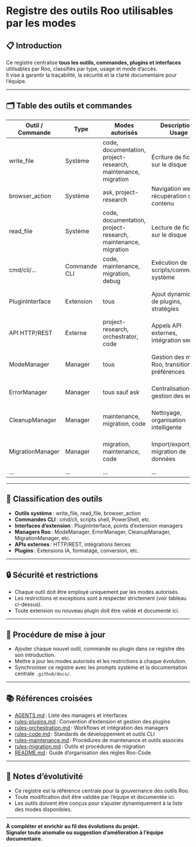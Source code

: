 # Registre des outils Roo utilisables par les modes

## 📋 Introduction

Ce registre centralise **tous les outils, commandes, plugins et interfaces** utilisables par Roo, classifiés par type, usage et mode d’accès.  
Il vise à garantir la traçabilité, la sécurité et la clarté documentaire pour l’équipe.

---

## 🗂️ Table des outils et commandes

| Outil / Commande      | Type         | Modes autorisés         | Description / Usage           | Restrictions / Exceptions      | Fichier de référence |
|-----------------------|--------------|-------------------------|-------------------------------|-------------------------------|---------------------|
| write_file            | Système      | code, documentation, project-research, maintenance, migration | Écriture de fichiers sur le disque | Non accessible en ask | .roo/system-prompt-* |
| browser_action        | Système      | ask, project-research   | Navigation web, récupération de contenu | Fermeture automatique, accès limité | .roo/system-prompt-* |
| read_file             | Système      | code, documentation, project-research, maintenance, migration | Lecture de fichiers sur le disque | Non accessible en ask, orchestrator | .roo/system-prompt-* |
| cmd/cli/...           | Commande CLI | code, maintenance, migration, debug | Exécution de scripts/commandes système | Selon droits d’accès, dry-run recommandé | cmd/, .roo/rules/rules-code.md |
| PluginInterface       | Extension    | tous                    | Ajout dynamique de plugins, stratégies | Validation requise, sécurité à vérifier | AGENTS.md, rules-plugins.md |
| API HTTP/REST         | Externe      | project-research, orchestrator, code | Appels API externes, intégration services | Selon configuration, sécurité à valider | .roo/rules/rules-orchestration.md |
| ModeManager           | Manager      | tous                    | Gestion des modes Roo, transitions, préférences | Accès restreint selon contexte | AGENTS.md, rules-agents.md |
| ErrorManager          | Manager      | tous sauf ask           | Centralisation et gestion des erreurs | Non accessible en ask | AGENTS.md, rules-code.md |
| CleanupManager        | Manager      | maintenance, migration, code | Nettoyage, organisation intelligente | Accès restreint, dry-run recommandé | AGENTS.md, rules-maintenance.md |
| MigrationManager      | Manager      | migration, maintenance, code | Import/export, migration de données | Accès restreint, rollback possible | AGENTS.md, rules-migration.md |
| ...                   | ...          | ...                     | ...                           | ...                           | ...                 |

---

## 🧩 Classification des outils

- **Outils système** : write_file, read_file, browser_action
- **Commandes CLI** : cmd/cli, scripts shell, PowerShell, etc.
- **Interfaces d’extension** : PluginInterface, points d’extension managers
- **Managers Roo** : ModeManager, ErrorManager, CleanupManager, MigrationManager, etc.
- **APIs externes** : HTTP/REST, intégrations tierces
- **Plugins** : Extensions IA, formatage, conversion, etc.

---

## 🔒 Sécurité et restrictions

- Chaque outil doit être employé uniquement par les modes autorisés.
- Les restrictions et exceptions sont à respecter strictement (voir tableau ci-dessus).
- Toute extension ou nouveau plugin doit être validé et documenté ici.

---

## 📝 Procédure de mise à jour

- Ajouter chaque nouvel outil, commande ou plugin dans ce registre dès son introduction.
- Mettre à jour les modes autorisés et les restrictions à chaque évolution.
- Synchroniser ce registre avec les prompts système et la documentation centrale `.github/docs/`.

---

## 📚 Références croisées

- [AGENTS.md](../AGENTS.md) : Liste des managers et interfaces
- [rules-plugins.md](rules-plugins.md) : Convention d’extension et gestion des plugins
- [rules-orchestration.md](rules-orchestration.md) : Workflows et intégration des managers
- [rules-code.md](rules-code.md) : Standards de développement et outils CLI
- [rules-maintenance.md](rules-maintenance.md) : Procédures de maintenance et outils associés
- [rules-migration.md](rules-migration.md) : Outils et procédures de migration
- [README.md](README.md) : Guide d’organisation des règles Roo-Code

---

## 🚀 Notes d’évolutivité

- Ce registre est la référence centrale pour la gouvernance des outils Roo.
- Toute modification doit être validée par l’équipe et documentée ici.
- Les outils doivent être conçus pour s’ajuster dynamiquement à la liste des modes disponibles.

---

**À compléter et enrichir au fil des évolutions du projet.  
Signaler toute anomalie ou suggestion d’amélioration à l’équipe documentaire.**